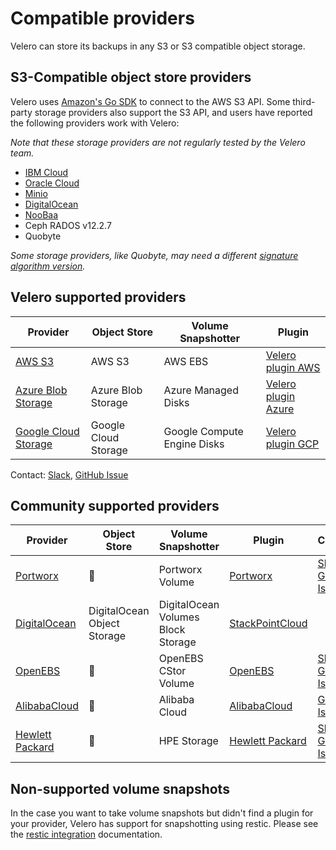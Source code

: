 # Compatible providers

Velero can store its backups in any S3 or S3 compatible object storage.

## S3-Compatible object store providers

Velero uses [Amazon's Go SDK][0] to connect to the AWS S3 API. Some third-party storage providers also support the S3 API, and users have reported the following providers work with Velero:

_Note that these storage providers are not regularly tested by the Velero team._

 * [IBM Cloud][1]
 * [Oracle Cloud][2]
 * [Minio][3]
 * [DigitalOcean][4]
 * [NooBaa][5]
 * Ceph RADOS v12.2.7
 * Quobyte

_Some storage providers, like Quobyte, may need a different [signature algorithm version][6]._

## Velero supported providers

| Provider                   | Object Store        | Volume Snapshotter           | Plugin                    |
|----------------------------|---------------------|------------------------------|---------------------------|
| [AWS S3][7]                | AWS S3              | AWS EBS                      | [Velero plugin AWS][8]    |
| [Azure Blob Storage][9]    | Azure Blob Storage  | Azure Managed Disks          | [Velero plugin Azure][10] |
| [Google Cloud Storage][11] | Google Cloud Storage| Google Compute Engine Disks  | [Velero plugin GCP][12]   |

Contact: [Slack][28], [GitHub Issue][29]

## Community supported providers

| Provider                  | Object Store                 | Volume Snapshotter                 | Plugin                 | Contact                         |
|---------------------------|------------------------------|------------------------------------|------------------------|---------------------------------|
| [Portworx][11]             | 🚫                          | Portworx Volume                    | [Portworx][12]         | [Slack][13], [GitHub Issue][14] |
| [DigitalOcean][15]         | DigitalOcean Object Storage | DigitalOcean Volumes Block Storage | [StackPointCloud][16]  |                                 |
| [OpenEBS][17]             | 🚫                           | OpenEBS CStor Volume               | [OpenEBS][18]          | [Slack][19], [GitHub Issue][20] |
| [AlibabaCloud][21]        | 🚫                           | Alibaba Cloud                      | [AlibabaCloud][22]     | [GitHub Issue][23]              |
| [Hewlett Packard][24]     | 🚫                           | HPE Storage                        | [Hewlett Packard][25]  | [Slack][26], [GitHub Issue][27] |

## Non-supported volume snapshots

In the case you want to take volume snapshots but didn't find a plugin for your provider, Velero has support for snapshotting using restic. Please see the [restic integration][30] documentation.

[0]: https://github.com/aws/aws-sdk-go/aws
[1]: contributions/ibm-config.md
[2]: contributions/oracle-config.md
[3]: contributions/minio.md
[4]: https://github.com/StackPointCloud/ark-plugin-digitalocean
[5]: http://www.noobaa.com/
[6]: api-types/backupstoragelocation.md#aws
[7]: https://aws.amazon.com/s3/
[8]: aws-config.md
[9]: https://azure.microsoft.com/en-us/services/storage/blobs
[10]: azure-config.md
[11]: https://cloud.google.com/storage/
[12]: gcp-config.md
[11]: https://portworx.com/
[12]: https://docs.portworx.com/scheduler/kubernetes/ark.html
[13]: https://portworx.slack.com/messages/px-k8s
[14]: https://github.com/portworx/ark-plugin/issues
[15]: https://www.digitalocean.com/
[16]: https://github.com/StackPointCloud/ark-plugin-digitalocean
[17]: https://openebs.io/
[18]: https://github.com/openebs/velero-plugin
[19]: https://openebs-community.slack.com/
[20]: https://github.com/openebs/velero-plugin/issues
[21]: https://www.alibabacloud.com/
[22]: https://github.com/AliyunContainerService/velero-plugin
[23]: https://github.com/AliyunContainerService/velero-plugin/issues
[24]: https://www.hpe.com/us/en/storage.html
[25]: https://github.com/hpe-storage/velero-plugin
[26]: https://slack.hpedev.io/
[27]: https://github.com/hpe-storage/velero-plugin/issues
[28]: https://kubernetes.slack.com/messages/velero
[29]: https://github.com/vmware-tanzu/velero/issues
[30]: restic.md
